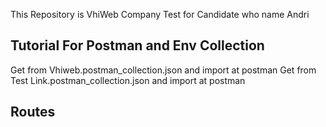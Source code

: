 This Repository is VhiWeb Company Test for Candidate who name Andri

## Tutorial For Postman and Env Collection
Get from Vhiweb.postman_collection.json and import at postman
Get from Test Link.postman_collection.json and import at postman

## Routes

